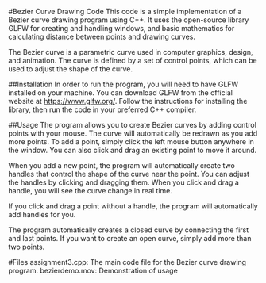 #Bezier Curve Drawing Code
This code is a simple implementation of a Bezier curve drawing program using C++. It uses the open-source library GLFW for creating and handling windows, and basic mathematics for calculating distance between points and drawing curves.

The Bezier curve is a parametric curve used in computer graphics, design, and animation. The curve is defined by a set of control points, which can be used to adjust the shape of the curve.

##Installation
In order to run the program, you will need to have GLFW installed on your machine. You can download GLFW from the official website at https://www.glfw.org/. Follow the instructions for installing the library, then run the code in your preferred C++ compiler.

##Usage
The program allows you to create Bezier curves by adding control points with your mouse. The curve will automatically be redrawn as you add more points. To add a point, simply click the left mouse button anywhere in the window. You can also click and drag an existing point to move it around.

When you add a new point, the program will automatically create two handles that control the shape of the curve near the point. You can adjust the handles by clicking and dragging them. When you click and drag a handle, you will see the curve change in real time.

If you click and drag a point without a handle, the program will automatically add handles for you.

The program automatically creates a closed curve by connecting the first and last points. If you want to create an open curve, simply add more than two points.

#Files
assignment3.cpp: The main code file for the Bezier curve drawing program.
bezierdemo.mov: Demonstration of usage

